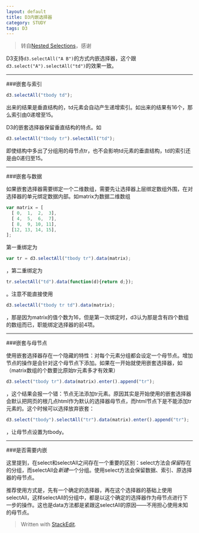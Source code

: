 ```yaml
---
layout: default
title: D3内嵌选择器
category: STUDY
tags: D3
---
```


>转自[Nested Selections](http://bost.ocks.org/mike/nest/)，感谢

D3支持`d3.selectAll("A B")`的方式内嵌选择器，这个跟`d3.select("A").selectAll("td")`的效果一致。

<!-- excerpt -->

---

###嵌套与索引

```javascript
d3.selectAll("tbody td");
```

出来的结果是垂直结构的，td元素会自动产生递增索引。如出来的结果有16个，那么索引由0递增至15。

D3的嵌套选择器保留垂直结构的特点。如

```javascript
d3.selectAll("tbody tr").selectAll("td");
```

即使结构中多出了分组用的母节点tr，也不会影响td元素的垂直结构，td的索引还是由0递归至15。

---

###嵌套与数据

如果嵌套选择器需要绑定一个二维数组，需要先让选择器上层绑定数组外围，在对选择器的单元绑定数据内部。如matrix为数据二维数组

```javascript
var matrix = [
  [ 0,  1,  2,  3],
  [ 4,  5,  6,  7],
  [ 8,  9, 10, 11],
  [12, 13, 14, 15],
];
```

第一重绑定为

```javascript
var tr = d3.selectAll("tbody tr").data(matrix);
```
，第二重绑定为

```javascript
tr.selectAll("td").data(function(d){return d;});
```

。注意不能直接使用

```javascript
d3.selectAll("tbody tr td").data(matrix);
```

，那是因为matrix的值个数为16，但是第一次绑定时，d3认为那是含有四个数组的数组而已，职能绑定选择器的前4项。

---

###嵌套与母节点

使用嵌套选择器存在一个隐藏的特性：对每个元素分组都会设定一个母节点。增加节点的操作是会针对这个母节点下添加。如果在一开始就使用嵌套选择器，如（matrix数组的个数要比原始tr元素多才有效果）

```javascript
d3.select("tbody tr").data(matrix).enter().append("tr");
```

，这个结果会报一个错：节点无法添加tr元素。原因其实是开始使用的嵌套选择器会默认把网页的根几点html作为默认的选择器母节点，而html节点下是不能添加tr元素的。这个时候可以选择放弃嵌套：

```javascript
d3.select("tbody").selectAll("tr").data(matrix).enter().append("tr");
```

，让母节点设置为tbody。

---

###是否需要内嵌

这里提到，在select和selectAll之间存在一个重要的区别：select方法会*保留*存在的分组，而selectAll会*新建*一个分组。使用select方法会保留数据、索引、原选择器的母节点。

推荐使用方式是，先有一个确定的选择器，再在这个选择器的基础上使用selectAll，这样selectAll的分组中，都是以这个确定的选择器作为母节点进行下一步的操作。这也是data方法都是紧跟这selectAll的原因——不用担心使用未知的母节点。



> Written with [StackEdit](https://stackedit.io/).